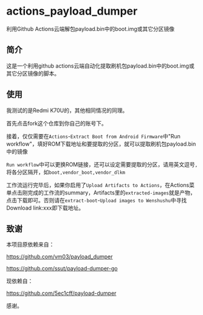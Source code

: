 # actions_payload_dumper
利用Github Actions云端解包payload.bin中的boot.img或其它分区镜像


## 简介
这是一个利用github actions云端自动化提取刷机包payload.bin中的boot.img或其它分区镜像的脚本。

## 使用

我测试的是Redmi K70U的，其他相同情况的同理。

首先点击fork这个仓库到你自己的账号下。 
 
接着，仅仅需要在`Actions`-`Extract Boot from Android Firmware`中"Run workflow"，填好ROM下载地址和要提取的分区，就可以提取刷机包payload.bin中的镜像

`Run workflow`中可以更换ROM链接，还可以设定需要提取的分区，请用英文逗号`,`将各分区隔开，如`boot,vendor_boot,vendor_dlkm`

工作流运行完毕后，如果你启用了`Upload Artifacts to Actions`，在Actions菜单点击刚完成的工作流的summary，Artifacts里的`extracted-images`就是产物，点击下载即可。否则请在`extract-boot`-`Upload images to Wenshushu`中寻找Download link:xxx即下载地址。

## 致谢

本项目原依赖来自：

https://github.com/vm03/payload_dumper

https://github.com/ssut/payload-dumper-go

现依赖自：

https://github.com/5ec1cff/payload-dumper

感谢。
